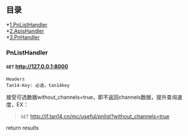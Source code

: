 ## 目录
 *[1.PnListHandler](#PnListHandler)  
 *[2.ApisHandler](#ApisHandler)  
 *[3.PnHandler](PnHandler) 
 



### PnListHandler

#### `GET` http://127.0.0.1:8000

```
Headers 
Tan14-Key: 必选，tan14key
```

接受可选数据without_channels=true，即不返回channels数据，提升查询速度，EX：  

>`GET` http://if.tan14.cn/mc/useful/pnlist?without_channels=true



return results
